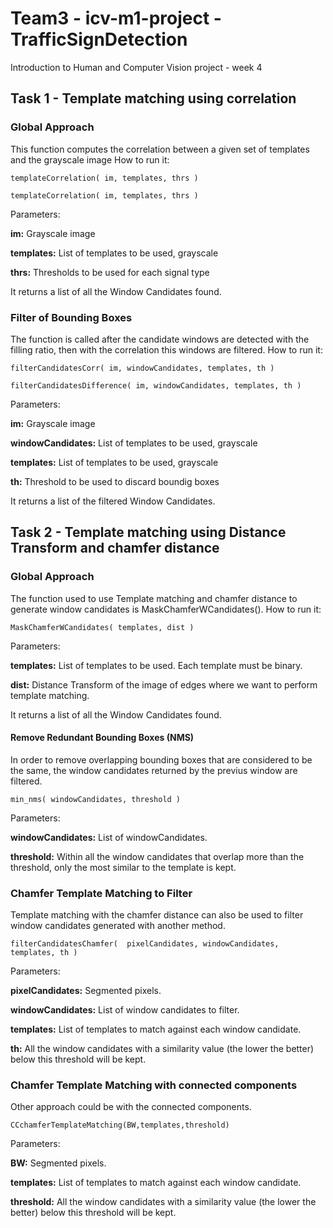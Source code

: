 # Team3 - icv-m1-project - TrafficSignDetection
Introduction to Human and Computer Vision project - week 4

## Task 1 - Template matching using correlation

### Global Approach
This function computes the correlation between a given set of templates and the grayscale image
How to run it:
```
templateCorrelation( im, templates, thrs )
```
```
templateCorrelation( im, templates, thrs )
```
Parameters:

**im:** Grayscale image

**templates:** List of templates to be used, grayscale

**thrs:** Thresholds to be used for each signal type

It returns a list of all the Window Candidates found.


### Filter of Bounding Boxes
The function is called after the candidate windows are detected with the filling ratio, then with the correlation this windows are filtered.
How to run it:
```
filterCandidatesCorr( im, windowCandidates, templates, th )
```
```
filterCandidatesDifference( im, windowCandidates, templates, th )
```
Parameters:

**im:** Grayscale image

**windowCandidates:** List of templates to be used, grayscale

**templates:** List of templates to be used, grayscale

**th:** Threshold to be used to discard boundig boxes

It returns a list of the filtered Window Candidates.


## Task 2 - Template matching using Distance Transform and chamfer distance

### Global Approach
The function used to use Template matching and chamfer distance to generate window candidates is MaskChamferWCandidates().
How to run it:
```
MaskChamferWCandidates( templates, dist )
```
Parameters:

**templates:** List of templates to be used. Each template must be binary.

**dist:** Distance Transform of the image of edges where we want to perform template matching.

It returns a list of all the Window Candidates found.

#### Remove Redundant Bounding Boxes (NMS)

In order to remove overlapping bounding boxes that are considered to be the same, the window candidates returned by the previus window are filtered.

```
min_nms( windowCandidates, threshold )
```
Parameters:

**windowCandidates:** List of windowCandidates.

**threshold:** Within all the window candidates that overlap more than the threshold, only the most similar to the template is kept.

### Chamfer Template Matching to Filter
Template matching with the chamfer distance can also be used to filter window candidates generated with another method.
```
filterCandidatesChamfer(  pixelCandidates, windowCandidates, templates, th )
```

Parameters:

**pixelCandidates:** Segmented pixels.

**windowCandidates:** List of window candidates to filter.

**templates:** List of templates to match against each window candidate.

**th:** All the window candidates with a similarity value (the lower the better) below this threshold will be kept.


### Chamfer Template Matching with connected components
Other approach could be with the connected components.
```
CCchamferTemplateMatching(BW,templates,threshold)
```

Parameters:

**BW:** Segmented pixels.

**templates:** List of templates to match against each window candidate.

**threshold:** All the window candidates with a similarity value (the lower the better) below this threshold will be kept.
